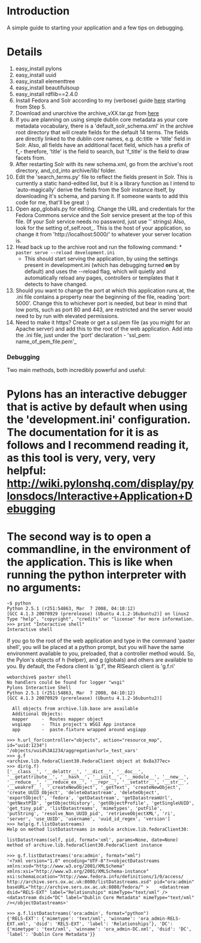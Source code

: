 # Introduction #

A simple guide to starting your application and a few tips on debugging.

# Details #

  1. easy\_install pylons
  1. easy\_install uuid
  1. easy\_install elementtree
  1. easy\_install beautifulsoup
  1. easy\_install rdflib==2.4.0
  1. Install Fedora and Solr according to my (verbose) guide [here](http://oxfordrepo.blogspot.com/2008/02/creating-web-application-from-scratch.html) starting from Step 5.
  1. Download and unarchive the archive\_vXX.tar.gz from [here](http://code.google.com/p/python-fedoracommons-webarchive/downloads/list)
  1. If you are planning on using simple dublin core metadata as your core metadata vocabulary, there is a 'default\_solr\_schema.xml' in the archive root directory that will create fields for the default 14 terms. The fields are directly linked to the dublin core names, e.g. dc:title -> 'title' field in Solr. Also, all fields have an additional facet field, which has a prefix of f_- therefore, 'title' is the field to search, but 'f\_title' is the field to draw facets from.
  1. After restarting Solr with its new schema.xml, go from the archive's root directory, and_cd_into archive/lib/ folder.
  1. Edit the 'search\_terms.py' file to reflect the fields present in Solr. This is currently a static hand-edited list, but it is a library function as I intend to 'auto-magically' derive the fields from the Solr instance itself, by downloading it's schema, and parsing it.  If someone wants to add this code for me, that'll be great :)
  1. Open app\_globals.py for editing. Change the URL and credentials for the Fedora Commons service and the Solr service present at the top of this file. (If your Solr service needs no password, just use '' strings) Also, look for the setting of_self.root_. This is the host of your application, so change it from 'http://localhost:5000/' to whatever your server location is.
  1. Head back up to the archive root and run the following command:
    * ` paster serve --reload development.ini `
      * This should start serving the application, by using the settings present in development.ini (which has debugging turned **on** by default) and uses the --reload flag, which will quietly and automatically reload any pages, controllers or templates that it detects to have changed.
  1. Should you want to change the port at which this application runs at, the .ini file contains a property near the beginning of the file, reading 'port: 5000'. Change this to whichever port is needed, but bear in mind that low ports, such as port 80 and 443, are restricted and the server would need to by run with elevated permissions.
  1. Need to make it https? Create or get a ssl.pem file (as you might for an Apache server) and add this to the root of the web application. Add into the .ini file, just under the 'port' declaration - 'ssl\_pem: name\_of\_pem\_file.pem'_

### Debugging ###

Two main methods, both incredibly powerful and useful:

# Pylons has an interactive debugger that is active by default when using the 'development.ini' configuration. The documentation for it is as follows and I recommend reading it, as this tool is very, very, very helpful: http://wiki.pylonshq.com/display/pylonsdocs/Interactive+Application+Debugging

# The second way is to open a commandline, in the environment of the application. This is like when running the python interpreter with no arguments:
```
~$ python
Python 2.5.1 (r251:54863, Mar  7 2008, 04:10:12) 
[GCC 4.1.3 20070929 (prerelease) (Ubuntu 4.1.2-16ubuntu2)] on linux2
Type "help", "copyright", "credits" or "license" for more information.
>>> print "Interactive shell"
Interactive shell
```

If you go to the root of the web application and type in the command 'paster shell', you will be placed at a python prompt, but you will have the same environment available to you, preloaded, that a controller method would. So, the Pylon's objects of h (helper), and g (globals) and others are available to you. By default, the Fedora client is 'g.f', the RISearch client is 'g.f.ri'
```
webarchive$ paster shell
No handlers could be found for logger "wsgi"
Pylons Interactive Shell
Python 2.5.1 (r251:54863, Mar  7 2008, 04:10:12) 
[GCC 4.1.3 20070929 (prerelease) (Ubuntu 4.1.2-16ubuntu2)]

  All objects from archive.lib.base are available
  Additional Objects:
  mapper     -  Routes mapper object
  wsgiapp    -  This project's WSGI App instance
  app        -  paste.fixture wrapped around wsgiapp

>>> h.url_for(controller="objects", action="resource_map", id="uuid:1234")
'/objects/uuid%3A1234/aggregation?url=_test_vars'
>>> g.f
<archive.lib.fedoraClient30.FedoraClient object at 0x8a377ec>
>>> dir(g.f)
['__class__', '__delattr__', '__dict__', '__doc__', '__getattribute__', '__hash__', '__init__', '__module__', '__new__', '__reduce__', '__reduce_ex__', '__repr__', '__setattr__', '__str__', '__weakref__', '_createNewObject', '_getText', 'createNewObject', 'create_UUID_Object', 'deleteDatastream', 'deleteObject', 'exportObject', 'fedora', 'getDatastream', 'getDatastreamUrl', 'getNextPID', 'getObjectHistory', 'getObjectProfile', 'getSingleUUID', 'get_tiny_pid', 'listDatastreams', 'mimetypes', 'putFile', 'putString', 'resolve_Non_UUID_pid', 'retrieveObjectXML', 'ri', 'server', 'use_UUID', 'username', 'uuid_id_regex', 'version']
>>> help(g.f.listDatastreams)
Help on method listDatastreams in module archive.lib.fedoraClient30:

listDatastreams(self, pid, format='xml', params=None, date=None) method of archive.lib.fedoraClient30.FedoraClient instance

>>> g.f.listDatastreams('ora:admin', format="xml")
'<?xml version="1.0" encoding="UTF-8"?><objectDatastreams xmlns:xsd="http://www.w3.org/2001/XMLSchema" xmlns:xsi="http://www.w3.org/2001/XMLSchema-instance" xsi:schemaLocation="http://www.fedora.info/definitions/1/0/access/ http://archive.sers.ox.ac.uk:8080/listDatastreams.xsd" pid="ora:admin" baseURL="http://archive.sers.ox.ac.uk:8080/fedora/" >    <datastream dsid="RELS-EXT" label="Relationships" mimeType="text/xml" />    <datastream dsid="DC" label="Dublin Core Metadata" mimeType="text/xml" /></objectDatastreams>'

>>> g.f.listDatastreams('ora:admin', format="python")
{'RELS-EXT': {'mimetype': 'text/xml', 'winname': 'ora_admin-RELS-EXT.xml', 'dsid': 'RELS-EXT', 'label': 'Relationships'}, 'DC': {'mimetype': 'text/xml', 'winname': 'ora_admin-DC.xml', 'dsid': 'DC', 'label': 'Dublin Core Metadata'}}
```